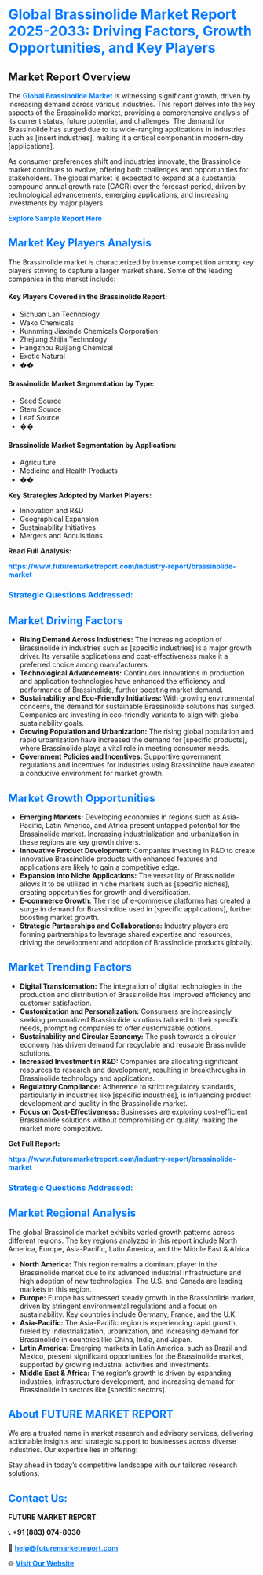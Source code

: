 <h1 style="color: #007BFF;">Global Brassinolide Market Report 2025-2033: Driving Factors, Growth Opportunities, and Key Players</h1>

<section id="overview">
<h2>Market Report Overview</h2>
<p>The <a href="https://www.futuremarketreport.com/industry-report/brassinolide-market" style="color: #007BFF; text-decoration: none;"><strong>Global Brassinolide Market</strong></a> is witnessing significant growth, driven by increasing demand across various industries. This report delves into the key aspects of the Brassinolide market, providing a comprehensive analysis of its current status, future potential, and challenges. The demand for Brassinolide has surged due to its wide-ranging applications in industries such as [insert industries], making it a critical component in modern-day [applications].</p>
<p>As consumer preferences shift and industries innovate, the Brassinolide market continues to evolve, offering both challenges and opportunities for stakeholders. The global market is expected to expand at a substantial compound annual growth rate (CAGR) over the forecast period, driven by technological advancements, emerging applications, and increasing investments by major players.</p>
</section>

<section id="overview">
<p><a href="https://www.futuremarketreport.com/request-sample/reportId=113823" style="color: #007BFF; text-decoration: none;"><strong>Explore Sample Report Here</strong></a></p>
</section>

<section id="key-players">
<h2 style="color: #007BFF;">Market Key Players Analysis</h2>
<p>The Brassinolide market is characterized by intense competition among key players striving to capture a larger market share. Some of the leading companies in the market include:</p>
<h4>Key Players Covered in the Brassinolide Report:</h4>
<ul><li>Sichuan Lan Technology</li><li>Wako Chemicals</li><li>Kunnming Jiaxinde Chemicals Corporation</li><li>Zhejiang Shijia Technology</li><li>Hangzhou Ruijiang Chemical</li><li>Exotic Natural</li><li>��</li></ul>
<h4>Brassinolide Market Segmentation by Type:</h4>
<ul><li>Seed Source</li><li>Stem Source</li><li>Leaf Source</li><li>��</li></ul>

<h4>Brassinolide Market Segmentation by Application:</h4>
<ul><li>Agriculture</li><li>Medicine and Health Products</li><li>��</li></ul>
<p><strong>Key Strategies Adopted by Market Players:</strong></p>
<ul>
<li>Innovation and R&D</li>
<li>Geographical Expansion</li>
<li>Sustainability Initiatives</li>
<li>Mergers and Acquisitions</li>
</ul>
</section>

<section>
<p><strong>Read Full Analysis: </strong></p><a href="https://www.futuremarketreport.com/industry-report/brassinolide-market" style="color: #007BFF; text-decoration: none;"><strong>https://www.futuremarketreport.com/industry-report/brassinolide-market</strong></a>
<h3 style="color: #007BFF;">Strategic Questions Addressed:</h3>
</section>

<section id="driving-factors">
<h2 style="color: #007BFF;">Market Driving Factors</h2>
<ul>
<li><strong>Rising Demand Across Industries:</strong> The increasing adoption of Brassinolide in industries such as [specific industries] is a major growth driver. Its versatile applications and cost-effectiveness make it a preferred choice among manufacturers.</li>
<li><strong>Technological Advancements:</strong> Continuous innovations in production and application technologies have enhanced the efficiency and performance of Brassinolide, further boosting market demand.</li>
<li><strong>Sustainability and Eco-Friendly Initiatives:</strong> With growing environmental concerns, the demand for sustainable Brassinolide solutions has surged. Companies are investing in eco-friendly variants to align with global sustainability goals.</li>
<li><strong>Growing Population and Urbanization:</strong> The rising global population and rapid urbanization have increased the demand for [specific products], where Brassinolide plays a vital role in meeting consumer needs.</li>
<li><strong>Government Policies and Incentives:</strong> Supportive government regulations and incentives for industries using Brassinolide have created a conducive environment for market growth.</li>
</ul>
</section>

<section id="growth-opportunities">
<h2 style="color: #007BFF;">Market Growth Opportunities</h2>
<ul>
<li><strong>Emerging Markets:</strong> Developing economies in regions such as Asia-Pacific, Latin America, and Africa present untapped potential for the Brassinolide market. Increasing industrialization and urbanization in these regions are key growth drivers.</li>
<li><strong>Innovative Product Development:</strong> Companies investing in R&D to create innovative Brassinolide products with enhanced features and applications are likely to gain a competitive edge.</li>
<li><strong>Expansion into Niche Applications:</strong> The versatility of Brassinolide allows it to be utilized in niche markets such as [specific niches], creating opportunities for growth and diversification.</li>
<li><strong>E-commerce Growth:</strong> The rise of e-commerce platforms has created a surge in demand for Brassinolide used in [specific applications], further boosting market growth.</li>
<li><strong>Strategic Partnerships and Collaborations:</strong> Industry players are forming partnerships to leverage shared expertise and resources, driving the development and adoption of Brassinolide products globally.</li>
</ul>
</section>

<section id="trending-factors">
<h2 style="color: #007BFF;">Market Trending Factors</h2>
<ul>
<li><strong>Digital Transformation:</strong> The integration of digital technologies in the production and distribution of Brassinolide has improved efficiency and customer satisfaction.</li>
<li><strong>Customization and Personalization:</strong> Consumers are increasingly seeking personalized Brassinolide solutions tailored to their specific needs, prompting companies to offer customizable options.</li>
<li><strong>Sustainability and Circular Economy:</strong> The push towards a circular economy has driven demand for recyclable and reusable Brassinolide solutions.</li>
<li><strong>Increased Investment in R&D:</strong> Companies are allocating significant resources to research and development, resulting in breakthroughs in Brassinolide technology and applications.</li>
<li><strong>Regulatory Compliance:</strong> Adherence to strict regulatory standards, particularly in industries like [specific industries], is influencing product development and quality in the Brassinolide market.</li>
<li><strong>Focus on Cost-Effectiveness:</strong> Businesses are exploring cost-efficient Brassinolide solutions without compromising on quality, making the market more competitive.</li>
</ul>
</section>

<section>
<p><strong>Get Full Report: </strong></p><a href="https://www.futuremarketreport.com/industry-report/brassinolide-market" style="color: #007BFF; text-decoration: none;"><strong>https://www.futuremarketreport.com/industry-report/brassinolide-market</strong></a>
<h3 style="color: #007BFF;">Strategic Questions Addressed:</h3>
</section>


<section id="regional-analysis">
<h2 style="color: #007BFF;">Market Regional Analysis</h2>
<p>The global Brassinolide market exhibits varied growth patterns across different regions. The key regions analyzed in this report include North America, Europe, Asia-Pacific, Latin America, and the Middle East & Africa:</p>
<ul>
<li><strong>North America:</strong> This region remains a dominant player in the Brassinolide market due to its advanced industrial infrastructure and high adoption of new technologies. The U.S. and Canada are leading markets in this region.</li>
<li><strong>Europe:</strong> Europe has witnessed steady growth in the Brassinolide market, driven by stringent environmental regulations and a focus on sustainability. Key countries include Germany, France, and the U.K.</li>
<li><strong>Asia-Pacific:</strong> The Asia-Pacific region is experiencing rapid growth, fueled by industrialization, urbanization, and increasing demand for Brassinolide in countries like China, India, and Japan.</li>
<li><strong>Latin America:</strong> Emerging markets in Latin America, such as Brazil and Mexico, present significant opportunities for the Brassinolide market, supported by growing industrial activities and investments.</li>
<li><strong>Middle East & Africa:</strong> The region’s growth is driven by expanding industries, infrastructure development, and increasing demand for Brassinolide in sectors like [specific sectors].</li>
</ul>
</section>

<footer>
<h2 style="color: #007BFF;">About FUTURE MARKET REPORT</h2>
<p>We are a trusted name in market research and advisory services, delivering actionable insights and strategic support to businesses across diverse industries. Our expertise lies in offering:</p>

<p>Stay ahead in today’s competitive landscape with our tailored research solutions.</p>

<h2 style="color: #007BFF;">Contact Us:</h2>
<p><strong>FUTURE MARKET REPORT</strong></p>
<p>📞 <strong>+91 (883) 074-8030</strong></p>
<p>📧 <strong><a href="mailto:help@futuremarketreport.com" style="color: #007BFF;">help@futuremarketreport.com</a></strong></p>
<p>🌐 <strong><a href="https://www.futuremarketreport.com/" style="color: #007BFF;">Visit Our Website</a></strong></p>
</footer>